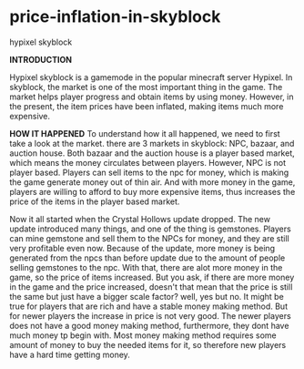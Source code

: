 # price-inflation-in-skyblock
hypixel skyblock


**INTRODUCTION**
 
 Hypixel skyblock is a gamemode in the popular minecraft server Hypixel. In skyblock, the market is one of the most important thing in the game. The market helps player progress and obtain items by using money. However, in the present, the item prices have been inflated, making items much more expensive.
 
 **HOW IT HAPPENED**
 To understand how it all happened, we need to first take a look at the market. there are 3 markets in skyblock: NPC, bazaar, and auction house. Both bazaar and the auction house is a player based market, which means the money circulates between players. However, NPC is not player based. Players can sell items to the npc for money, which is making the game generate money out of thin air. And with more money in the game, players are willing to afford to buy more expensive items, thus increases the price of the items in the player based market.  

 Now it all started when the Crystal Hollows update dropped. The new update introduced many things, and one of the thing is gemstones. Players can mine gemstone and sell them to the NPCs for money, and they are still very profitable even now. Because of the update, more money is being generated from the npcs than before update due to the amount of people selling gemstones to the npc. With that, there are alot more money in the game, so the price of items increased. But you ask, if there are more money in the game and the price increased, doesn't that mean that the price is still the same but just have a bigger scale factor? well, yes but no. It might be true for players that are rich and have a stable money making method. But for newer players the increase in price is not very good. The newer players does not have a good money making method, furthermore, they dont have much money tp begin with. Most money making method requires some amount of money to buy the needed items for it, so therefore new players have a hard time getting money.







